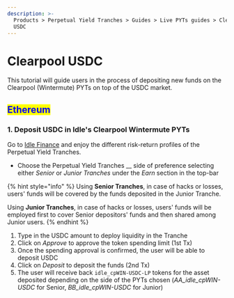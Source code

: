 ```yaml
---
description: >-
  Products > Perpetual Yield Tranches > Guides > Live PYTs guides > Clearpool
  USDC
---
```


# Clearpool USDC

This tutorial will guide users in the process of depositing new funds on the Clearpool (Wintermute) PYTs on top of the USDC market.

## <mark style="color:blue;">Ethereum</mark>

### 1. Deposit USDC in Idle's Clearpool Wintermute PYTs

Go to [Idle Finance](https://idle.finance/#/tranches/clearpool/USDC) and enjoy the different risk-return profiles of the Perpetual Yield Tranches.

* Choose the Perpetual Yield Tranches __ side of preference selecting either _Senior_ or _Junior Tranches_ under the _Earn_ section in the top-bar

{% hint style="info" %}
Using **Senior Tranches**, in case of hacks or losses, users' funds will be covered by the funds deposited in the Junior Tranche.

Using **Junior Tranches**, in case of hacks or losses, users' funds will be employed first to cover Senior depositors' funds and then shared among Junior users.
{% endhint %}

1. Type in the USDC amount to deploy liquidity in the Tranche
2. Click on _Approve_ to approve the token spending limit (1st Tx)
3. Once the spending approval is confirmed, the user will be able to deposit USDC
4. Click on _Deposit_ to deposit the funds (2nd Tx)
5. The user will receive back `idle_cpWIN-USDC-LP` tokens for the asset deposited depending on the side of the PYTs chosen (_AA\_idle\_cpWIN-USDC_ for Senior, _BB\_idle\_cpWIN-USDC_ for Junior)
